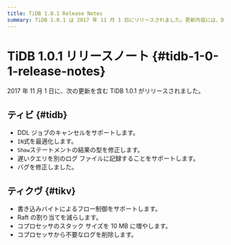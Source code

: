 ```yaml
---
title: TiDB 1.0.1 Release Notes
summary: TiDB 1.0.1 は 2017 年 11 月 1 日にリリースされました。更新内容には、DDL ジョブのキャンセルのサポート、`IN` 式の最適化、`Show` ステートメントの結果タイプの修正、別のログ ファイルへのスロー クエリのログ記録のサポート、バグの修正が含まれています。TiKV は、書き込みバイトによるフロー制御をサポートし、 Raft割り当てを削減し、コプロセッサ スタック サイズを 10 MB に増やし、コプロセッサから不要なログを削除します。
---
```


# TiDB 1.0.1 リリースノート {#tidb-1-0-1-release-notes}

2017 年 11 月 1 日に、次の更新を含む TiDB 1.0.1 がリリースされました。

## ティビ {#tidb}

-   DDL ジョブのキャンセルをサポートします。
-   `IN`式を最適化します。
-   `Show`ステートメントの結果の型を修正します。
-   遅いクエリを別のログ ファイルに記録することをサポートします。
-   バグを修正しました。

## ティクヴ {#tikv}

-   書き込みバイトによるフロー制御をサポートします。
-   Raft の割り当てを減らします。
-   コプロセッサのスタック サイズを 10 MB に増やします。
-   コプロセッサから不要なログを削除します。
